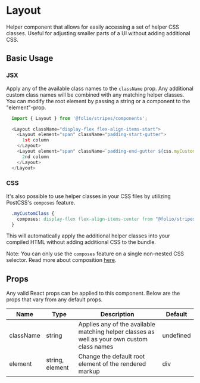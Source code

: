 # Layout
Helper component that allows for easily accessing a set of helper CSS classes. Useful for adjusting smaller parts of a UI without adding additional CSS.

## Basic Usage

### JSX
Apply any of the available class names to the `className` prop. Any additional custom class names will be combined with any matching helper classes. You can modify the root element by passing a string or a component to the "element"-prop.
```js
  import { Layout } from '@folio/stripes/components';

  <Layout className="display-flex flex-align-items-start">
    <Layout element="span" className="padding-start-gutter">
      1st column
    </Layout>
    <Layout element="span" className=`padding-end-gutter ${css.myCustomClass}`>
      2nd column
    </Layout>
  </Layout>
```

### CSS
It's also possible to use helper classes in your CSS files by utilizing PostCSS's `composes` feature.

```css
  .myCustomClass {
    composes: display-flex flex-align-items-center from "@folio/stripes-components/lib/Layout/Layout.css";
  }
```

This will automatically apply the additional helper classes into your compiled HTML without adding additional CSS to the bundle.

Note: You can only use the `composes` feature on a single non-nested CSS selector. Read more about composition [here](https://github.com/css-modules/css-modules#composition).

## Props
Any valid React props can be applied to this component. Below are the props that vary from any default props.

Name | Type | Description | Default
-- | -- | -- | --
className | string | Applies any of the available matching helper classes as well as your own custom class names | undefined
element | string, element | Change the default root element of the rendered markup | div
